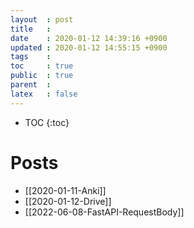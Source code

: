 ```yaml
---
layout  : post
title   : 
date    : 2020-01-12 14:39:16 +0900
updated : 2020-01-12 14:55:15 +0900
tags    : 
toc     : true
public  : true
parent  : 
latex   : false
---
```

* TOC
{:toc}

# Posts
- [[2020-01-11-Anki]]
- [[2020-01-12-Drive]]
- [[2022-06-08-FastAPI-RequestBody]]
